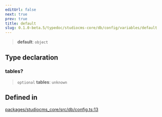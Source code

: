 ```yaml
---
editUrl: false
next: true
prev: true
title: default
slug: 0.1.0-beta.5/typedoc/studiocms-core/db/config/variables/default
---
```


> **default**: `object`

## Type declaration

### tables?

> `optional` **tables**: `unknown`

## Defined in

[packages/studiocms\_core/src/db/config.ts:13](https://github.com/astrolicious/studiocms/tree/main/packages/studiocms_core/src/db/config.ts#L13)
